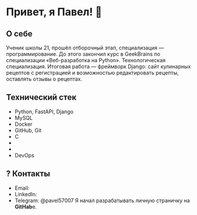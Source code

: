 #  Привет, я Павел! 👋

##  О себе

Ученик школы 21, прошёл отборочный этап, специализация — программирование. До этого закончил курс в GeekBrains по специализации «Веб-разработка на Python». Технологическая специализация. Итоговая работа — фреймворк Django: сайт кулинарных рецептов с регистрацией и возможностью редактировать рецепты, оставлять отзывы о рецептах.

##  Технический стек
- Python, FastAPI, Django
- MySQL
- Docker
-  GitHub, Git
- С
- 
- 
- DevOps

## ? Контакты
- Email: 
- LinkedIn: 
- Telegram: @pavel57007
Я начал разрабатывать личную страничку на **GitHab**е.


<!--
**Pavel-OV/Pavel-OV** is a ✨ _special_ ✨ repository because its `README.md` (this file) appears on your GitHub profile.

Here are some ideas to get you started:

- 🔭 I’m currently working on ...
- 🌱 I’m currently learning ...
- 👯 I’m looking to collaborate on ...
- 🤔 I’m looking for help with ...
- 💬 Ask me about ...
- 📫 How to reach me: ...
- 😄 Pronouns: ...
- ⚡ Fun fact: ...
-->
